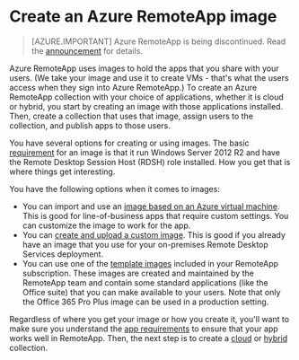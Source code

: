 # Create an Azure RemoteApp image

> [AZURE.IMPORTANT]
> Azure RemoteApp is being discontinued. Read the [announcement](https://go.microsoft.com/fwlink/?linkid=821148) for details.

Azure RemoteApp uses images to hold the apps that you share with your users. (We take your image and use it to create VMs - that's what the users access when they sign into Azure RemoteApp.) To create an Azure RemoteApp collection with your choice of applications, whether it is cloud or hybrid, you  start by creating an image with those applications installed. Then, create a collection that uses that image, assign users to the collection, and publish apps to those users.

You have several options for creating or using images. The basic [requirement](remoteapp-imagereqs.md) for an image is that it run Windows Server 2012 R2 and have the Remote Desktop Session Host (RDSH) role installed. How you get that is where things get interesting.

You have the following options when it comes to images:

- You can import and use an [image based on an Azure virtual machine](remoteapp-image-on-azurevm.md). This is good for line-of-business apps that require custom settings. You can customize the image to work for the app.
- You can [create and upload a custom image](). This is good if you already have an image that you use for your on-premises Remote Desktop Services deployment.
- You can use one of the [template images](remoteapp-images.md) included in your RemoteApp subscription. These images are created and maintained by the RemoteApp team and contain some standard applications (like the Office suite) that you can make available to your users. Note that only the Office 365 Pro Plus image can be used in a production setting.

Regardless of where you get your image or how you create it, you'll want to make sure you understand the [app requirements](remoteapp-appreqs.md) to ensure that your app works well in RemoteApp. Then, the next step is to create a [cloud](remoteapp-create-cloud-deployment.md) or [hybrid](remoteapp-create-hybrid-deployment.md) collection.

